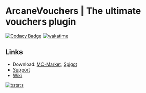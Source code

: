 # ArcaneVouchers | The ultimate vouchers plugin
[![Codacy Badge](https://app.codacy.com/project/badge/Grade/1c2d3d97b8d147e88d435c1e71584c35)](https://codacy.com/gh/iGabyTM/arcane-vouchers/dashboard?utm_source=github.com&amp;utm_medium=referral&amp;utm_content=iGabyTM/arcane-vouchers&amp;utm_campaign=Badge_Grade) [![wakatime](https://wakatime.com/badge/user/b19499d9-51f2-45ec-a72b-08dd46e1fc4b/project/d442ec0d-4a34-4af8-85f6-466f32757fae.svg)](https://wakatime.com/badge/user/b19499d9-51f2-45ec-a72b-08dd46e1fc4b/project/d442ec0d-4a34-4af8-85f6-466f32757fae)

## Links
- Download: [MC-Market](https://mc-market.org/resources/14504/), [Spigot](https://spigotmc.org/resources/76946/)
- [Support](https://gabytm.me/discord)
- [Wiki](https://wiki.gabytm.me/resources/arcane/vouchers)

[![bstats](https://bstats.org/signatures/bukkit/ArcaneVouchers.svg)](https://bstats.org/plugin/bukkit/ArcaneVouchers/7199)